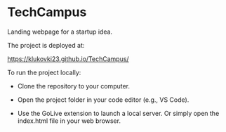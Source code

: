 # TechCampus

Landing webpage for a startup idea.

The project is deployed at:

 https://klukovki23.github.io/TechCampus/

To run the project locally:

* Clone the repository to your computer.

* Open the project folder in your code editor (e.g., VS Code).

* Use the GoLive extension to launch a local server.
Or simply open the index.html file in your web browser.
